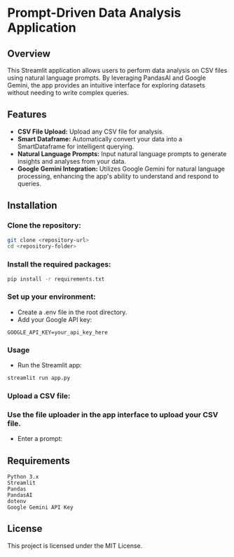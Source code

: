 # Prompt-Driven Data Analysis Application
## Overview
This Streamlit application allows users to perform data analysis on CSV files using natural language prompts. By leveraging PandasAI and Google Gemini, the app provides an intuitive interface for exploring datasets without needing to write complex queries.

## Features
- **CSV File Upload:** Upload any CSV file for analysis.
- **Smart Dataframe:** Automatically convert your data into a SmartDataframe for intelligent querying.
- **Natural Language Prompts:** Input natural language prompts to generate insights and analyses from your data.
- **Google Gemini Integration:** Utilizes Google Gemini for natural language processing, enhancing the app's ability to understand and respond to queries.
## Installation
### Clone the repository:

```bash
git clone <repository-url>
cd <repository-folder>
```
### Install the required packages:

```bash
pip install -r requirements.txt
```
### Set up your environment:

- Create a .env file in the root directory.
- Add your Google API key:
```plaintext
GOOGLE_API_KEY=your_api_key_here
```
### Usage
- Run the Streamlit app:

``` bash
streamlit run app.py
```
### Upload a CSV file:

### Use the file uploader in the app interface to upload your CSV file.
- Enter a prompt:


## Requirements
```
Python 3.x
Streamlit
Pandas
PandasAI
dotenv
Google Gemini API Key
```

## License
This project is licensed under the MIT License.
